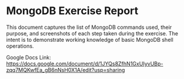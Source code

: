 # MongoDB Exercise Report
This document captures the list of MongoDB commands used, their purpose, and screenshots of each step taken during the exercise. The intent is to demonstrate working knowledge of basic MongoDB shell operations.

Google Docs Link: https://docs.google.com/document/d/1JYQs8ZfhN1GxUIyvUBp-zqq7MQKwfEa_gB6nNsH0X1A/edit?usp=sharing
